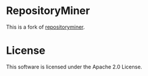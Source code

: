 # RepositoryMiner

This is a fork of [repositoryminer](https://github.com/visminer/repositoryminer).

# License

This software is licensed under the Apache 2.0 License.
